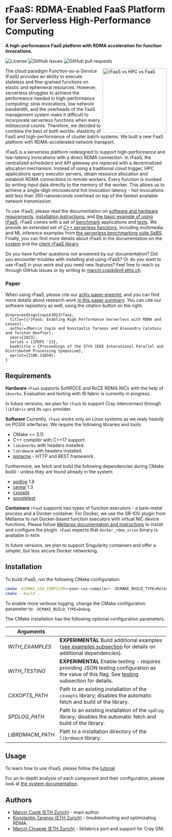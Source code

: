 # rFaaS: RDMA-Enabled FaaS Platform for Serverless High-Performance Computing

**A high-performance FaaS platform with RDMA acceleration for function invocations.**

![License](https://img.shields.io/github/license/spcl/rfaas)
![GitHub issues](https://img.shields.io/github/issues/spcl/serverless-benchmarks)
![GitHub pull requests](https://img.shields.io/github/issues-pr/spcl/serverless-benchmarks)

[<img alt="rFaaS vs HPC vs FaaS" src="docs/systems_comparison.png" height="200" align="right" title="rFaaS vs HPC vs FaaS"/>](docs/systems_comparison.png)
The cloud paradigm Function-as-a-Service (FaaS) provides an ability to execute stateless and fine-grained functions on elastic and ephemeral resources. However, serverless struggles to achieve the performance needed in high-performance computing: slow invocations, low network bandwidth, and the overheads of the FaaS management system make it difficult to incorporate serverless functions when every millisecond counts. Therefore, we decided to combine the best of both worlds: elasticity of FaaS and high-performance of cluster batch systems. We built a new FaaS platform with RDMA-accelerated network transport.

rFaaS is a serverless platform redesigned to support high-performance and low-latency invocations with a direct RDMA connection. 
In rFaaS, the centralized schedulers and API gateway are replaced with a decentralized allocation mechanism. Instead of using a traditional cloud trigger, HPC applications query executor servers, obtain resource allocation and establish RDMA connections to remote workers. Every function is invoked by writing input data directly to the memory of the worker. This allows us to achieve a single-digit microsecond hot invocation latency - hot invocations add less than 350 nanoseconds overhead on top of the fastest available network transmission.

To use rFaaS, please read the documentation on [software and hardware requirements](#requirements), [installation instructions](#installation), and [the basic example of using rFaaS](#usage). rFaaS comes with a set of [benchmark](docs/benchmarks.md) applications and [tests](docs/testing). We provide an extended set of [C++ serverless functions](docs/examples.md), including multimedia and ML inference examples from [the serverless benchmarking suite SeBS](https://github.com/spcl/serverless-benchmarks). Finally, you can find more details about rFaaS in the documentation on the [system](docs/system.md) and the [client rFaaS library](docs/client_library.md).

Do you have further questions not answered by our documentation? Did you encounter troubles with installing and using rFaaS? Or do you want to use rFaaS in your work and you need new features? Feel free to reach us through GitHub issues or by writing to <marcin.copik@inf.ethz.ch>.

### Paper

When using rFaaS, please cite our [arXiv paper preprint](https://arxiv.org/abs/2106.13859), and you can
find more details about research work [in this paper summary](mcopik.github.io/projects/rfaas/).
You can cite our software repository as well, using the citation button on the right.

```
@inproceedings{copik2023rfaas,
  title={{r}FaaS: Enabling High Performance Serverless with RDMA and Leases},
  author={Marcin Copik and Konstantin Taranov and Alexandru Calotoiu and Torsten Hoefler},
  year={2023},
  series = {IPDPS '23},
  booktitle = {Proceedings of the 37th IEEE Interational Parallel and Distributed Processing Symposium},
  eprint={2106.13859},
}
```

## Requirements

**Hardware** `rFaaS` supports SoftROCE and RoCE RDMA NICs with the help of `ibverbs`.
Evaluation and testing with IB fabric is currently in progress.

In future versions, we plan for `rFaaS` to support Cray interconnect through `libfabric` and
its `ugni` provider.

**Software** Currently, `rFaaS` works only on Linux systems as we realy heavily on POSIX interfaces. We require the following libraries and tools:

- CMake >= 3.11.
- C++ compiler with C++17 support.
- `libibverbs` with headers installed.
- `librdmacm` with headers installed.
- [pistache](https://github.com/pistacheio/pistache) - HTTP and REST framework.

Furthermore, we fetch and build the following dependencies during CMake build - unless
they are found already in the system.

- [spdlog](https://github.com/gabime/spdlog) 1.8
- [cereal](https://uscilab.github.io/cereal/) 1.3
- [cxxopts](https://github.com/jarro2783/cxxopts) 
- [googletest](https://github.com/google/googletest)

**Containers**
`rFaaS` supports two types of function executors - a bare-metal process and a Docker container. For Docker, we use the SR-IOV plugin from Mellanox to run Docker-based function executors with virtual NIC device functions. Please follow [Mellanox documentation and instructions](https://community.mellanox.com/s/article/Docker-RDMA-SRIOV-Networking-with-ConnectX4-ConnectX5-ConnectX6) to install and configure the plugin.
`rFaaS` expects that `docker_rdma_sriov` binary is available in `PATH`.

In future versions, we plan to support Singularity containers and offer a simpler, but less secure Docker networking.

## Installation

To build rFaaS, run the following CMake configuration:

```bash
cmake -DCMAKE_CXX_COMPILER=<your-cxx-compiler> -DCMAKE_BUILD_TYPE=Release <source-dir>
cmake --build .
```

To enable more verbose logging, change the CMake configuration parameter to: `-DCMAKE_BUILD_TYPE=Debug`.

The CMake installation has the following optional configuration parameters.

| Arguments                                                            	|                                              		|
|-------------------------------------------------------------------|----------------------------------------------|
| <i>WITH_EXAMPLES</i>                                       	| **EXPERIMENTAL** Build additional examples ([see examples subsection](docs/examples.md) for details on additional dependencies).              						|
| <i>WITH_TESTING</i>                                        	| **EXPERIMENTAL** Enable testing - requires providing JSON testing configuration as the value of this flag. See [testing](#testing) subsection for details.	|
| <i>CXXOPTS_PATH</i>                                         	 | Path to an existing installation of the `cxxopts` library; disables the automatic fetch and build of the library. |
| <i>SPDLOG_PATH</i>                                         	 | Path to an existing installation of the `spdlog` library; disables the automatic fetch and build of the library. |
| <i>LIBRDMACM_PATH</i>                                        | Path to a installation directory of the `librdmacm` library. |

## Usage

To learn how to use rFaaS, please follow the [tutorial](docs/tutorial.md) 

For an in-depth analysis of each component and their configuration, please look at [the system documentation](docs/system.md).

## Authors

* [Marcin Copik (ETH Zurich)](https://github.com/mcopik/) - main author.
* [Konstantin Taranov (ETH Zurich)](https://github.com/TaranovK) - troubleshooting and optimizating RDMA.
* [Marcin Chrapek (ETH Zurich)](https://github.com/marchrap) - libfabrics port and support for Cray GNI.

